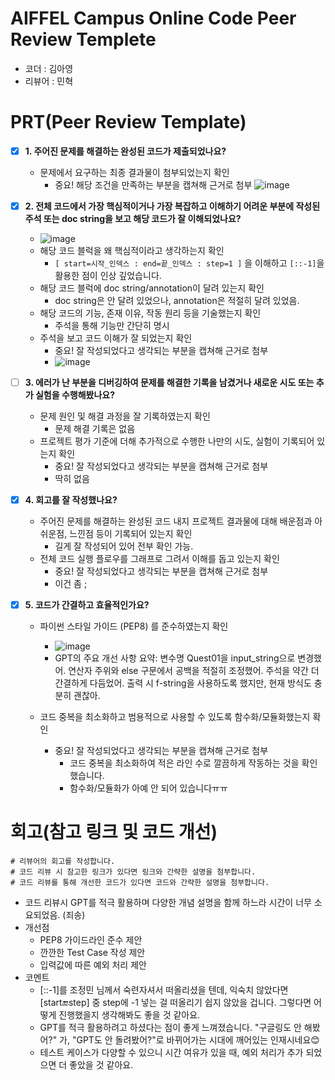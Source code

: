 # AIFFEL Campus Online Code Peer Review Templete
- 코더 : 김아영
- 리뷰어 : 민혁


# PRT(Peer Review Template)
- [x]  **1. 주어진 문제를 해결하는 완성된 코드가 제출되었나요?**
    - 문제에서 요구하는 최종 결과물이 첨부되었는지 확인
        - 중요! 해당 조건을 만족하는 부분을 캡쳐해 근거로 첨부
          ![image](https://github.com/user-attachments/assets/d2ee3f3b-f8de-4a28-a700-31719b9212d3)

- [x]  **2. 전체 코드에서 가장 핵심적이거나 가장 복잡하고 이해하기 어려운 부분에 작성된 
주석 또는 doc string을 보고 해당 코드가 잘 이해되었나요?**
    - ![image](https://github.com/user-attachments/assets/b347c8c0-166b-419d-a301-5f2378faed57)
    - 해당 코드 블럭을 왜 핵심적이라고 생각하는지 확인
        - `[ start=시작_인덱스 : end=끝_인덱스 : step=1 ]` 을 이해하고 `[::-1]`을 활용한 점이 인상 깊었습니다.
    - 해당 코드 블럭에 doc string/annotation이 달려 있는지 확인
        - doc string은 안 달려 있었으나, annotation은 적절히 달려 있었음.
    - 해당 코드의 기능, 존재 이유, 작동 원리 등을 기술했는지 확인
        - 주석을 통해 기능만 간단히 명시
    - 주석을 보고 코드 이해가 잘 되었는지 확인
        - 중요! 잘 작성되었다고 생각되는 부분을 캡쳐해 근거로 첨부
        - ![image](https://github.com/user-attachments/assets/9fce4f56-1306-44ce-8c8c-33af9a1a8db1)

        
- [ ]  **3. 에러가 난 부분을 디버깅하여 문제를 해결한 기록을 남겼거나
새로운 시도 또는 추가 실험을 수행해봤나요?**
    - 문제 원인 및 해결 과정을 잘 기록하였는지 확인
        - 문제 해결 기록은 없음
    - 프로젝트 평가 기준에 더해 추가적으로 수행한 나만의 시도, 
    실험이 기록되어 있는지 확인
        - 중요! 잘 작성되었다고 생각되는 부분을 캡쳐해 근거로 첨부
        - 딱히 없음
        
- [x]  **4. 회고를 잘 작성했나요?**
    - 주어진 문제를 해결하는 완성된 코드 내지 프로젝트 결과물에 대해
    배운점과 아쉬운점, 느낀점 등이 기록되어 있는지 확인
        - 길게 잘 작성되어 있어 전부 확인 가능.
    - 전체 코드 실행 플로우를 그래프로 그려서 이해를 돕고 있는지 확인
        - 중요! 잘 작성되었다고 생각되는 부분을 캡쳐해 근거로 첨부
        - 이건 좀 ;
        
- [x]  **5. 코드가 간결하고 효율적인가요?**
    - 파이썬 스타일 가이드 (PEP8) 를 준수하였는지 확인
        - ![image](https://github.com/user-attachments/assets/47bb903a-015a-4413-aedb-7e21fa0a2976)
        - GPT의 주요 개선 사항 요약:
변수명 Quest01을 input_string으로 변경했어.
연산자 주위와 else 구문에서 공백을 적절히 조정했어.
주석을 약간 더 간결하게 다듬었어.
출력 시 f-string을 사용하도록 했지만, 현재 방식도 충분히 괜찮아.

    - 코드 중복을 최소화하고 범용적으로 사용할 수 있도록 함수화/모듈화했는지 확인
        - 중요! 잘 작성되었다고 생각되는 부분을 캡쳐해 근거로 첨부
            - 코드 중복을 최소화하여 적은 라인 수로 깔끔하게 작동하는 것을 확인했습니다.
            - 함수화/모듈화가 아예 안 되어 있습니다ㅠㅠ


# 회고(참고 링크 및 코드 개선)
```
# 리뷰어의 회고를 작성합니다.
# 코드 리뷰 시 참고한 링크가 있다면 링크와 간략한 설명을 첨부합니다.
# 코드 리뷰를 통해 개선한 코드가 있다면 코드와 간략한 설명을 첨부합니다.
```
- 코드 리뷰시 GPT를 적극 활용하며 다양한 개념 설명을 함께 하느라 시간이 너무 소요되었음. (죄송)
- 개선점
    - PEP8 가이드라인 준수 제안
    - 깐깐한 Test Case 작성 제안
    - 입력값에 따른 예외 처리 제안
- 코멘트
    - [::-1]를 조정민 님께서 숙련자셔서 떠올리셨을 텐데, 익숙치 않았다면 [start:end:step] 중 step에 -1 넣는 걸 떠올리기 쉽지 않았을 겁니다. 그렇다면 어떻게 진행했을지 생각해봐도 좋을 것 같아요.
    - GPT를 적극 활용하려고 하셨다는 점이 좋게 느껴졌습니다. "구글링도 안 해봤어?" 가, "GPT도 안 돌려봤어?"로 바뀌어가는 시대에 깨어있는 인재시네요😊
    - 테스트 케이스가 다양할 수 있으니 시간 여유가 있을 때, 예외 처리가 추가 되었으면 더 좋았을 것 같아요.

